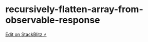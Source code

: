 # recursively-flatten-array-from-observable-response

[Edit on StackBlitz ⚡️](https://stackblitz.com/edit/recursively-flatten-array-from-observable-response)